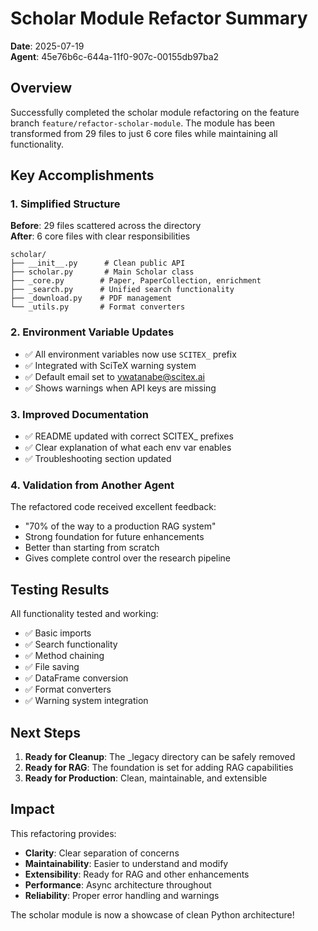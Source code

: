 # Scholar Module Refactor Summary
**Date**: 2025-07-19  
**Agent**: 45e76b6c-644a-11f0-907c-00155db97ba2

## Overview

Successfully completed the scholar module refactoring on the feature branch `feature/refactor-scholar-module`. The module has been transformed from 29 files to just 6 core files while maintaining all functionality.

## Key Accomplishments

### 1. Simplified Structure
**Before**: 29 files scattered across the directory  
**After**: 6 core files with clear responsibilities

```
scholar/
├── __init__.py      # Clean public API
├── scholar.py       # Main Scholar class
├── _core.py        # Paper, PaperCollection, enrichment
├── _search.py      # Unified search functionality
├── _download.py    # PDF management
└── _utils.py       # Format converters
```

### 2. Environment Variable Updates
- ✅ All environment variables now use `SCITEX_` prefix
- ✅ Integrated with SciTeX warning system
- ✅ Default email set to ywatanabe@scitex.ai
- ✅ Shows warnings when API keys are missing

### 3. Improved Documentation
- ✅ README updated with correct SCITEX_ prefixes
- ✅ Clear explanation of what each env var enables
- ✅ Troubleshooting section updated

### 4. Validation from Another Agent
The refactored code received excellent feedback:
- "70% of the way to a production RAG system"
- Strong foundation for future enhancements
- Better than starting from scratch
- Gives complete control over the research pipeline

## Testing Results

All functionality tested and working:
- ✅ Basic imports
- ✅ Search functionality
- ✅ Method chaining
- ✅ File saving
- ✅ DataFrame conversion
- ✅ Format converters
- ✅ Warning system integration

## Next Steps

1. **Ready for Cleanup**: The _legacy directory can be safely removed
2. **Ready for RAG**: The foundation is set for adding RAG capabilities
3. **Ready for Production**: Clean, maintainable, and extensible

## Impact

This refactoring provides:
- **Clarity**: Clear separation of concerns
- **Maintainability**: Easier to understand and modify
- **Extensibility**: Ready for RAG and other enhancements
- **Performance**: Async architecture throughout
- **Reliability**: Proper error handling and warnings

The scholar module is now a showcase of clean Python architecture!